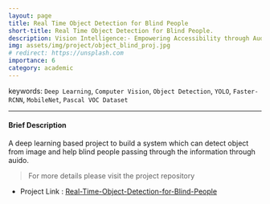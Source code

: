```yaml
---
layout: page
title: Real Time Object Detection for Blind People
short-title: Real Time Object Detection for Blind People.
description: Vision Intelligence:- Empowering Accessibility through Audio-Enhanced Object Recognition
img: assets/img/project/object_blind_proj.jpg
# redirect: https://unsplash.com
importance: 6
category: academic
---
```


keywords: `Deep Learning`, `Computer Vision`, `Object Detection`, `YOLO`, `Faster-RCNN`, `MobileNet`, `Pascal VOC Dataset`

---

#### Brief Description

A deep learning based project to build a system which can detect object from image and help blind people passing through the information through auido. 


> For more details please visit the project repository <br>

- Project Link : [Real-Time-Object-Detection-for-Blind-People ](https://github.com/nihan139/Real-Time-Object-Detection-for-Blind-People)